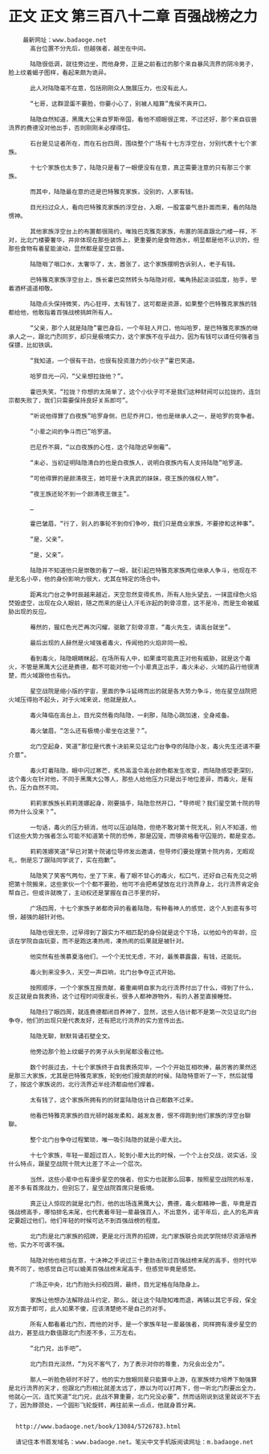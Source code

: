 # 正文 正文 第三百八十二章 百强战榜之力
        最新网址：www.badaoge.net
          高台位置不分先后，但越强者，越坐在中间。
      
          陆隐很低调，就往旁边坐，而他身旁，正是之前看过的那个来自暴风流界的阴冷男子，脸上纹着蝎子图样，看起来颇为诡异。
      
          此人对陆隐毫不在意，包括刚刚众人施展压力，也没有此人。
      
          “七哥，这群混蛋不要脸，你要小心了，别被人暗算”鬼侯不爽开口。
      
          陆隐自然知道，黑鹰大公来自罗斯帝国，看他不顺眼很正常，不过还好，那个来自驭兽流界的费德没对他出手，否则刚刚未必撑得住。
      
          石台是见证者所在，而在石台四周，围绕整个广场有十七方浮空台，分别代表十七个家族。
      
          十七个家族也太多了，陆隐只是看了一眼便没有在意，真正需要注意的只有那三个家族。
      
          而其中，陆隐最在意的还是巴特雅克家族，没别的，人家有钱。
      
          目光扫过众人，看向巴特雅克家族的浮空台，入眼，一股富豪气息扑面而来，看的陆隐愣神。
      
          其他家族浮空台上的布置都很简约，唯独巴克雅克家族，布置的简直跟北门楼一样，不对，比北门楼要奢华，并非体现在那些装饰上，更重要的是食物酒水，明显都是他不认识的，但那些食物有着星能波动，显然都是星空巨兽。
      
          陆隐咽了咽口水，太奢华了，太，嚣张了，这个家族摆明告诉别人，老子有钱。
      
          巴特雅克家族浮空台上，族长霍巴突然转头与陆隐对视，嘴角扬起淡淡弧度，抬手，举着酒杯遥遥相敬。
      
          陆隐点头保持微笑，内心狂呼，太有钱了，这可都是资源，如果整个巴特雅克家族的钱都给他，他敢指着百强战榜挑衅所有人。
      
          “父亲，那个人就是陆隐”霍巴身后，一个年轻人开口，他叫哈罗，是巴特雅克家族的继承人之一，跟北门烈同岁，却只是极境实力，这个家族不在乎战力，因为有钱可以请任何强者当保镖，比如铁飒。
      
          “我知道，一个很有干劲，也很有投资潜力的小伙子”霍巴笑道。
      
          哈罗目光一闪，“父亲想拉拢他？”。
      
          霍巴失笑，“拉拢？你想的太简单了，这个小伙子可不是我们这种财阀可以拉拢的，连剑宗都失败了，我们只需要保持良好关系即可”。
      
          “听说他得罪了白夜族”哈罗身侧，巴尼乔开口，他也是继承人之一，是哈罗的竞争者。
      
          “小辈之间的争斗而已”哈罗道。
      
          巴尼乔不屑，“以白夜族的心性，这个陆隐迟早倒霉”。
      
          “未必，当初证明陆隐清白的也是白夜族人，说明白夜族内有人支持陆隐”哈罗道。
      
          “可他得罪的是颜清夜王，她可是十决真武的妹妹，夜王族的强权人物”。
      
          “夜王族还轮不到一个颜清夜王做主”。
      
          …
      
          霍巴皱眉，“行了，别人的事轮不到你们争吵，我们只是商业家族，不要掺和这种事”。
      
          “是，父亲”。
      
          “是，父亲”。
      
          陆隐并不知道他只是崇敬的看了一眼，就引起巴特雅克家族两位继承人争斗，他现在不是无名小卒，他的身份影响力很大，尤其在特定的场合中。
      
          距离北门台之争时辰越来越近，天空忽然变得炙热，所有人抬头望去，一抹蓝绿色火焰焚毁虚空，出现在众人眼前，随之而来的是让人汗毛诈起的刺骨凉意，这不是冷，而是生命被威胁出现的反应。
      
          蓦然的，猩红色光芒再次闪耀，驱散了刻骨凉意，“毒火先生，请高台就坐”。
      
          最后出现的人赫然是火域强者毒火，传闻他的火焰非同一般。
      
          看到毒火，陆隐眼睛眯起，在场所有人中，如果谁可能真正对他有威胁，就是这个毒火，不管是黑鹰大公还是费德，都不可能对他一个小辈真正出手，毒火未必，火域的品行他很清楚，而火域跟他也有仇。
      
          星空战院是缩小版的宇宙，里面的争斗延绵而出的就是各大势力争斗，他在星空战院把火域压得抬不起头，对于火域来说，他就是敌人。
      
          毒火降临在高台上，目光突然看向陆隐，一刹那，陆隐心跳加速，全身戒备。
      
          毒火皱眉，“怎么还有极境小辈坐在这里？”。
      
          北门空起身，笑道“那位是代表十决前来见证北门台争夺的陆隐小友，毒火先生还请不要介意”。
      
          毒火盯着陆隐，眼中闪过寒芒，炙热高温令高台颜色都发生改变，而陆隐感受更深刻，这个毒火在针对他，不同于黑鹰大公等人，那些人给他压力只是出于地位差异，而毒火，是有仇，压力自然不同。
      
          莉莉家族族长莉莉莲娜起身，刚要插手，陆隐忽然开口，“导师呢？我们星空第十院的导师为什么没来？”。
      
          一句话，毒火的压力顿消，他可以压迫陆隐，但绝不敢对第十院无礼，别人不知道，他们这些大势力强者怎么可能不知道第十院的恐怖，那是囚笼，而够资格看守囚笼的，都是变态。
      
          莉莉莲娜笑道“早已对第十院诸位导师发出邀请，但导师们要处理第十院内务，无暇观礼，倒是忘了跟陆同学说了，实在抱歉”。
      
          陆隐笑了笑客气两句，坐了下来，看了眼不甘心的毒火，松口气，还好自己有先见之明把第十院搬来，这些家伙一个个都不要脸，他可不会把希望放在北行流界身上，北行流界肯定会帮自己，但或许就晚了，主动权还是掌握在自己手里的好。
      
          广场四周，十七个家族子弟都奇异的看着陆隐，有种看神人的感觉，这个人到底有多可恨，越强的越针对他。
      
          陆隐也很无奈，过早得到了跟实力不相匹配的身份就是这个下场，以他如今的年龄，应该在学院自由玩耍，而不是跑这凑热闹，凑热闹的后果就是被针对。
      
          他突然有些羡慕夏洛他们，一个个无忧无虑，不对，最羡慕露露，有钱，还能玩。
      
          毒火到来没多久，天空一声巨响，北门台争夺正式开始。
      
          按照顺序，一个个家族互报贡献，着重阐明自家为北行流界付出了什么，得到了什么，反正就是自我表扬，这个过程时间很漫长，很多人都神游物外，有的人甚至直接睡觉。
      
          陆隐扫了眼四周，就连费德都闭目养神了，显然，这些人估计都不是第一次见证北门台争夺，他们的出现只是代表友好，还有把北行流界的实力宣传出去。
      
          陆隐无聊，默默背诵石壁全文。
      
          他旁边那个脸上纹蝎子的男子从头到尾都没看过他。
      
          数个时辰过去，十七个家族终于自我表扬完毕，一个个开始互相吹捧，最厉害的果然还是那三大家族，尤其是巴特雅克家族，轮到他们报贡献的时候，陆隐特意听了一下，然后就懵了，按这个家族说的，北行流界近半经济都由他们撑着。
      
          太有钱了，这个家族所拥有的的财富陆隐估计自己都数不过来。
      
          他看巴特雅克家族的目光顿时越发柔和，越发友善，恨不得跑到他们家族的浮空台聊聊。
      
          整个北门台争夺过程繁琐，唯一吸引陆隐的就是小辈大比。
      
          十七个家族，年轻一辈超过百人，轮到小辈大比的时候，一个个上台交战，说实话，没什么特点，跟星空战院十院大比差了不止一个层次。
      
          当然，这些小辈中也有漫步星空的强者，但实力也就那么回事，按照星空战院的标准，差不多有首席战力，但别忘了，星空战院首席只是极境。
      
          真正让人惊叹的就是北门烈，他的出场连黑鹰大公，费德，毒火都精神一震，毕竟是百强战榜高手，哪怕排名末尾，也代表着年轻一辈最强百人，不出意外，诺干年后，此人的名声肯定要超过他们，他们年轻的时候可达不到百强战榜的程度。
      
          北门烈是北门家族的招牌，更是北行流界的招牌，北门家族联合尚武学院倾尽资源培养他，实力不可谓不强。
      
          陆隐对他也相当在意，十决神之手说过三十重劲击败过百强战榜末尾的高手，但时代毕竟不同了，他感觉自己可以媲美百强战榜末尾高手，但感觉毕竟是感觉。
      
          广场正中央，北门烈抬头扫视四周，最终，目光定格在陆隐身上。
      
          家族让他想办法解除战斗约定，那么，就让这个陆隐知难而退，再辅以其它手段，保全双方面子即可，此人如果不傻，应该清楚绝不是自己的对手。
      
          所有人都看着北门烈，而他的对手，是一个家族年轻一辈最强者，同样拥有漫步星空的战力，甚至战力数值跟北门烈差不多，三万左右。
      
          “北门兄，出手吧”。
      
          北门烈目光淡然，“为兄不客气了，为了表示对你的尊重，为兄会出全力”。
      
          那人一听脸色顿时不好了，他的实力放眼同辈只能算中上游，在家族倾力培养下勉强算是北行流界的天才，但跟北门烈相比就差太远了，原以为可以打两下，但一听北门烈要出全力，他就心一沉，连忙笑道“北门兄，此战不算重要，北门兄没必要”，然而话刚说到这里就说不下去了，因为脖颈处，一个圆形飞轮旋转，再往前来一点点，他就身首分离。
      
      
      http://www.badaoge.net/book/13084/5726783.html
      
      请记住本书首发域名：www.badaoge.net。笔尖中文手机版阅读网址：m.badaoge.net